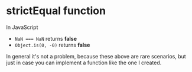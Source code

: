 # strictEqual function

In JavaScript

- `NaN === NaN` returns **false**
- `Object.is(0, -0)` returns **false**

In general it's not a problem, because these above are rare scenarios, but just in case you can implement a function like the one I created.
